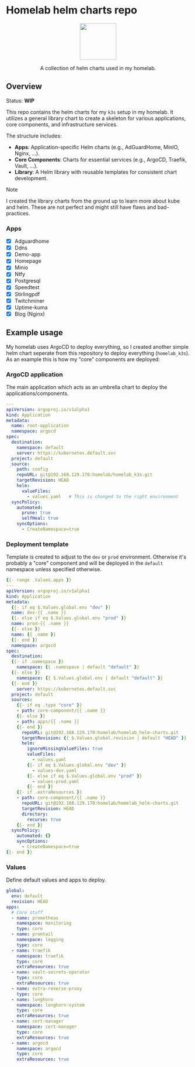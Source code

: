 # Homelab helm charts repo

<p align="center">
<img src="https://helm.sh/img/helm.svg" width=100>
</p>

<div align="center">
A collection of helm charts used in my homelab.
</div>

## Overview

Status: **WIP**

This repo contains the helm charts for my `k3s` setup in my homelab. It utilizes a general library chart to create a skeleton for various applications, core components, and infrastructure services. 

The structure includes:
- **Apps**: Application-specific Helm charts (e.g., AdGuardHome, MinIO, Nginx, ...).
- **Core Components**: Charts for essential services (e.g., ArgoCD, Traefik, Vault, ...).
- **Library**: A Helm library with reusable templates for consistent chart development.

> [!NOTE]
> I created the library charts from the ground up to learn more about kube and helm. These are not perfect and might still have flaws and bad-practices.

### Apps

- [x] Adguardhome
- [x] Ddns
- [x] Demo-app
- [x] Homepage
- [x] Minio
- [x] Ntfy
- [x] Postgresql
- [x] Speedtest
- [x] Stirlingpdf
- [x] Twitchminer
- [x] Uptime-kuma
- [x] Blog (Nginx)

## Example usage

My homelab uses ArgoCD to deploy everything, so I created another simple helm chart seperate from this repository to deploy everything (`homelab_k3s`).
As an example this is how my "core" components are deployed:

### ArgoCD application

The main application which acts as an umbrella chart to deploy the applications/components.

```yaml
---
apiVersion: argoproj.io/v1alpha1
kind: Application
metadata:
  name: root-application
  namespace: argocd
spec:
  destination:
    namespace: default
    server: https://kubernetes.default.svc
  project: default
  source:
    path: config
    repoURL: git@192.168.129.170:homelab/homelab_k3s.git
    targetRevision: HEAD
    helm:
      valueFiles:
        - values.yaml   # This is changed to the right environment
  syncPolicy:
    automated:
      prune: true
      selfHeal: true
    syncOptions:
      - CreateNamespace=true
```

### Deployment template

Template is created to adjust to the `dev` or `prod` environment. Otherwise it's probably a "core" component and will be deployed in the `default` namespace unless specified otherwise.

```yaml
{{- range .Values.apps }}
---
apiVersion: argoproj.io/v1alpha1
kind: Application
metadata:
  {{- if eq $.Values.global.env "dev" }}
  name: dev-{{ .name }}
  {{- else if eq $.Values.global.env "prod" }}
  name: prod-{{ .name }}
  {{- else }}
  name: {{ .name }}
  {{- end }}
  namespace: argocd
spec:
  destination:
  {{- if .namespace }}
    namespace: {{ .namespace | default "default" }}
  {{- else }}
    namespace: {{ $.Values.global.env | default "default" }}
  {{- end }}
    server: https://kubernetes.default.svc
  project: default
  sources:
    {{- if eq .type "core" }}
    - path: core-component/{{ .name }}
    {{- else }}
    - path: apps/{{ .name }}
    {{- end }}
      repoURL: git@192.168.129.170:homelab/homelab_helm-charts.git
      targetRevision: {{ $.Values.global.revision | default "HEAD" }}
      helm:
        ignoreMissingValueFiles: true
        valueFiles:
          - values.yaml
        {{- if eq $.Values.global.env "dev" }}
          - values-dev.yaml
        {{- else if eq $.Values.global.env "prod" }}
          - values-prod.yaml
        {{- end }}
    {{- if .extraResources }}
    - path: core-component/{{ .name }}
      repoURL: git@192.168.129.170:homelab/homelab_helm-charts.git
      targetRevision: HEAD
      directory:
        recurse: true
    {{- end }}
  syncPolicy:
    automated: {}
    syncOptions:
      - CreateNamespace=true
{{- end }}
```

### Values

Define default values and apps to deploy.

```yaml
global:
  env: default
  revision: HEAD
apps:
  # Core stuff
  - name: prometheus
    namespace: monitoring
    type: core
  - name: promtail
    namespace: logging
    type: core
  - name: traefik
    namespace: traefik
    type: core
    extraResources: true
  - name: vault-secrets-operator
    type: core
    extraResources: true
  - name: extra-reverse-proxy
    type: core
  - name: longhorn
    namespace: longhorn-system
    type: core
    extraResources: true
  - name: cert-manager
    namespace: cert-manager
    type: core
    extraResources: true
  - name: argocd
    namespace: argocd
    type: core
    extraResources: true
```
